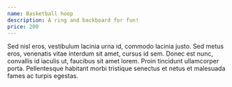 ```yaml
---
name: Basketball hoop
description: A ring and backboard for fun!
price: 200
---
```


Sed nisl eros, vestibulum lacinia urna id, commodo lacinia justo. Sed metus eros, venenatis vitae interdum sit amet, cursus id sem. Donec est nunc, convallis id iaculis ut, faucibus sit amet lorem. Proin tincidunt ullamcorper porta. Pellentesque habitant morbi tristique senectus et netus et malesuada fames ac turpis egestas. 